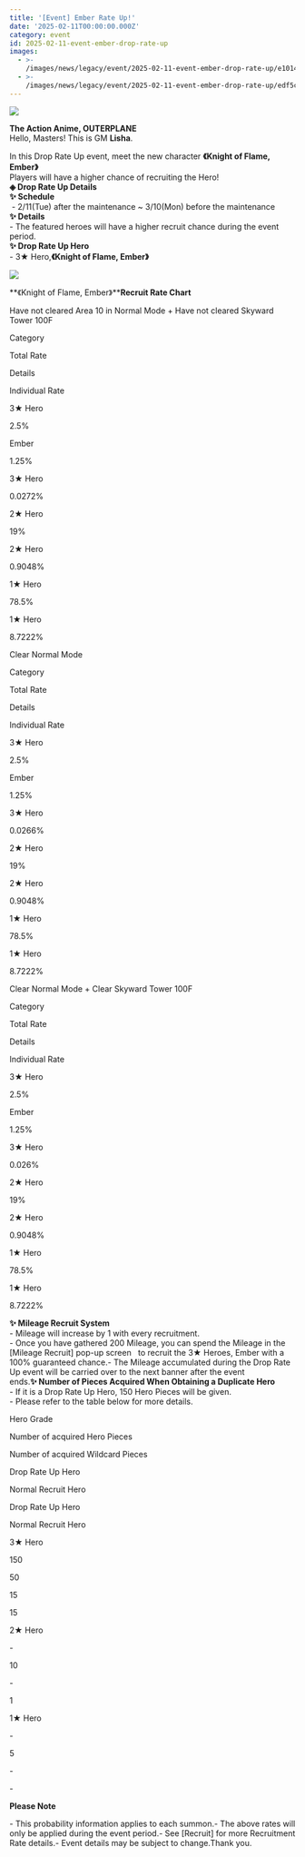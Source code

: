```yaml
---
title: '[Event] Ember Rate Up!'
date: '2025-02-11T00:00:00.000Z'
category: event
id: 2025-02-11-event-ember-drop-rate-up
images:
  - >-
    /images/news/legacy/event/2025-02-11-event-ember-drop-rate-up/e10142f4a3ed4affb904a1f11272d114.webp
  - >-
    /images/news/legacy/event/2025-02-11-event-ember-drop-rate-up/edf5cab20e974394beb6c5dadfe395e1.webp
---
```


![](/images/news/legacy/event/2025-02-11-event-ember-drop-rate-up/e10142f4a3ed4affb904a1f11272d114.webp)  
  

**The Action Anime, OUTERPLANE**  
Hello, Masters! This is GM **Lisha**.  
  
In this Drop Rate Up event, meet the new character **《Knight of Flame, Ember》**  
Players will have a higher chance of recruiting the Hero!  
**◈ Drop Rate Up Details**  
**✨ Schedule**  
 - 2/11(Tue) after the maintenance ~ 3/10(Mon) before the maintenance  
**✨ Details**  
\- The featured heroes will have a higher recruit chance during the event period.  
**✨ Drop Rate Up Hero**  
\- 3★ Hero,**《Knight of Flame, Ember》**

![](/images/news/legacy/event/2025-02-11-event-ember-drop-rate-up/edf5cab20e974394beb6c5dadfe395e1.webp)  
  

**《Knight of Flame, Ember》****Recruit Rate Chart**

Have not cleared Area 10 in Normal Mode + Have not cleared Skyward Tower 100F 

Category

Total Rate

Details

Individual Rate

3★ Hero

2.5%

Ember  

1.25%

3★ Hero

0.0272%  

2★ Hero

19%

2★ Hero

0.9048%  

1★ Hero

78.5%

1★ Hero

8.7222%  

Clear Normal Mode 

Category

Total Rate

Details

Individual Rate

3★ Hero

2.5%

Ember  

1.25%

3★ Hero

0.0266%  

2★ Hero

19%

2★ Hero

0.9048%  

1★ Hero

78.5%

1★ Hero

8.7222%  

  
Clear Normal Mode + Clear Skyward Tower 100F 

Category

Total Rate

Details

Individual Rate

3★ Hero

2.5%

Ember  

1.25%  

3★ Hero

0.026%  

2★ Hero

19%

2★ Hero

0.9048%  

1★ Hero

78.5%

1★ Hero

8.7222%  

**✨ Mileage Recruit System**  
\- Mileage will increase by 1 with every recruitment.  
\- Once you have gathered 200 Mileage, you can spend the Mileage in the \[Mileage Recruit\] pop-up screen   to recruit the 3★ Heroes, Ember with a 100% guaranteed chance.- The Mileage accumulated during the Drop Rate Up event will be carried over to the next banner after the event ends.**✨ Number of Pieces Acquired When Obtaining a Duplicate Hero**  
\- If it is a Drop Rate Up Hero, 150 Hero Pieces will be given.  
\- Please refer to the table below for more details. 

Hero Grade

Number of acquired Hero Pieces

Number of acquired Wildcard Pieces

Drop Rate Up Hero

Normal Recruit Hero

Drop Rate Up Hero

Normal Recruit Hero

3★ Hero

150

50

15

15

2★ Hero

\-

10

\-

1

1★ Hero

\-

5

\-

\-

**Please Note**  
  
\- This probability information applies to each summon.- The above rates will only be applied during the event period.- See \[Recruit\] for more Recruitment Rate details.- Event details may be subject to change.Thank you.
